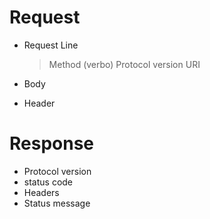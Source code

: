 <h1>Request</h1>

- Request Line
    > Method (verbo)
    > Protocol version
    > URI

- Body
- Header

<h1>Response</h1>

- Protocol version
- status code
- Headers
- Status message
